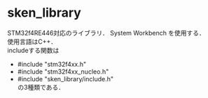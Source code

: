 # sken_library
STM32f4RE446対応のライブラリ．
System Workbench を使用する．<br>
使用言語はC++．<br>
includeする関数は<br>
- #include "stm32f4xx.h"
- #include "stm32f4xx_nucleo.h"
- #include "sken_library/include.h"<br>
の3種類である．<br>
